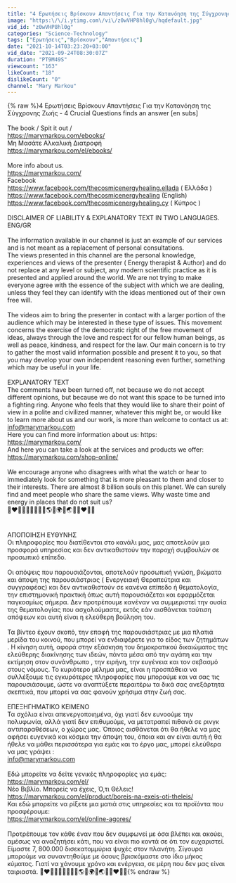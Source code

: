 ```yaml
---
title: "4 Ερωτήσεις Βρίσκουν Απαντήσεις Για την Κατανόηση της Σύγχρονης Ζωής - 4 Crucial Questions [en subs]"
image: "https:\/\/i.ytimg.com\/vi\/z0wVHP8hl0g\/hqdefault.jpg"
vid_id: "z0wVHP8hl0g"
categories: "Science-Technology"
tags: ["Ερωτήσεις","Βρίσκουν","Απαντήσεις"]
date: "2021-10-14T03:23:20+03:00"
vid_date: "2021-09-24T08:30:07Z"
duration: "PT9M49S"
viewcount: "163"
likeCount: "18"
dislikeCount: "0"
channel: "Mary Markou"
---
```

{% raw %}4 Ερωτήσεις Βρίσκουν Απαντήσεις Για την Κατανόηση της Σύγχρονης Ζωής - 4 Crucial Questions finds an answer [en subs]<br /><br />The book / Spit it out /<br /><a rel="nofollow" target="blank" href="https://marymarkou.com/ebooks/">https://marymarkou.com/ebooks/</a><br /> Μη Μασάτε Αλκαλική Διατροφή<br /><a rel="nofollow" target="blank" href="https://marymarkou.com/el/ebooks/">https://marymarkou.com/el/ebooks/</a><br /><br />More info about us.<br /><a rel="nofollow" target="blank" href="https://marymarkou.com/">https://marymarkou.com/</a><br />Facebook<br /> <a rel="nofollow" target="blank" href="https://www.facebook.com/thecosmicenergyhealing.ellada">https://www.facebook.com/thecosmicenergyhealing.ellada</a> ( Ελλάδα )<br /><a rel="nofollow" target="blank" href="https://www.facebook.com/thecosmicenergyhealing">https://www.facebook.com/thecosmicenergyhealing</a> (English)<br /><a rel="nofollow" target="blank" href="https://www.facebook.com/thecosmicenergyhealing.cy">https://www.facebook.com/thecosmicenergyhealing.cy</a>  ( Κύπρος )<br /><br />DISCLAIMER OF LIABILITY &amp; EXPLANATORY TEXT IN TWO LANGUAGES. ENG/GR<br /><br />The information available in our channel is just an example of our services and is not meant as a replacement of personal consultations.<br />The views presented in this channel are the personal knowledge, experiences and views of the presenter ( Energy therapist &amp; Author) and do not replace at any level or subject, any modern scientific practice as it is presented and applied around the world. We are not trying to make everyone agree with the essence of the subject with which we are dealing, unless they feel they can identify with the ideas mentioned out of their own free will.<br /><br />The videos aim to bring the presenter in contact with a larger portion of the audience which may be interested in these type of issues. This movement concerns the exercise of the democratic right of the free movement of ideas, always through the love and respect for our fellow human beings, as well as peace, kindness, and respect for the law. Our main concern is to try to gather the most valid information possible and present it to you, so that you may develop your own independent reasoning even further, something which may be useful in your life.<br /><br />EXPLANATORY TEXT<br />The comments have been turned off, not because we do not accept different opinions, but because we do not want this space to be turned into a fighting ring. Anyone who feels that they would like to share their point of view in a polite and civilized manner, whatever this might be, or would like to learn more about us and our work, is more than welcome to contact us at: info@marymarkou.com<br />Here you can find more information about us: https: <a rel="nofollow" target="blank" href="https://marymarkou.com/">https://marymarkou.com/</a><br />And here you can take a look at the services and products we offer:  <a rel="nofollow" target="blank" href="https://marymarkou.com/shop-online/">https://marymarkou.com/shop-online/</a><br /><br />We encourage anyone who disagrees with what the watch or hear to immediately look for something that is more pleasant to them and closer to their interests. There are almost 8 billion souls on this planet. We can surely find and meet people who share the same views. Why waste time and energy in places that do not suit us?<br />🙏❤️🙏🌺🙏🌻🙏🌞🙏🌎🙏🌍🙏🌏🙏🌈❤️🌹😁<br /><br /><br />ΑΠΟΠΟΙΗΣΗ ΕΥΘΥΝΗΣ<br />Oι πληροφορίες που διατίθενται στο κανάλι μας, μας αποτελούν μια προσφορά υπηρεσίας και δεν αντικαθιστούν την παροχή συμβουλών σε προσωπικό επίπεδο. <br /><br />Οι απόψεις που παρουσιάζονται, αποτελούν προσωπική γνώση, βιώματα και άποψη της παρουσιάστριας ( Ενεργειακή Θεραπεύτρια και συγγραφέας) και δεν αντικαθιστούν σε κανένα επίπεδο ή θεματολογία, την επιστημονική πρακτική όπως αυτή παρουσιάζεται και εφαρμόζεται παγκοσμίως σήμερα. Δεν προτρέπουμε κανέναν να συμμεριστεί την ουσία της θεματολογίας που ασχολούμαστε, εκτός εάν αισθάνεται ταύτιση απόψεων και αυτή είναι η ελεύθερη βούληση του. <br /><br />Τα βίντεο έχουν σκοπό, την επαφή της παρουσιάστριας με μια πλατιά μερίδα του κοινού, που μπορεί να ενδιαφέρετε για το είδος των ζητημάτων . Η κίνηση αυτή, αφορά στην εξάσκηση του δημοκρατικού δικαιώματος της ελεύθερης διακίνησης των ιδεών, πάντα μέσα από την αγάπη και την εκτίμηση στον συνάνθρωπο , την ειρήνη, την ευγένεια και τον σεβασμό στους νόμους. Το κυριότερο μέλημα μας, είναι η προσπάθεια να συλλέξουμε τις εγκυρότερες πληροφορίες που μπορούμε και να σας τις παρουσιάσουμε, ώστε να αναπτύξετε περαιτέρω τα δικά σας ανεξάρτητα σκεπτικά, που μπορεί να σας φανούν χρήσιμα στην ζωή σας. <br /><br />ΕΠΕΞΗΓΗΜΑΤΙΚΟ ΚΕΙΜΕΝΟ <br />Τα σχόλια είναι απενεργοποιημένα, όχι γιατί δεν ευνοούμε την πολυφωνία, αλλά γιατί δεν επιθυμούμε, να μετατραπεί πιθανά σε ρινγκ αντιπαραθέσεων, ο χώρος μας. Όποιος αισθάνεται ότι θα ήθελε να μας αφήσει ευγενικά και κόσμια την άποψη του, όποια και αν είναι αυτή ή θα ήθελε να μάθει περισσότερα για εμάς και το έργο μας, μπορεί ελεύθερα να μας γράψει : <br />info@marymarkou.com<br /><br />Εδώ μπορείτε να δείτε γενικές πληροφορίες για εμάς: <br /><a rel="nofollow" target="blank" href="https://marymarkou.com/el/">https://marymarkou.com/el/</a><br />Νέο Βιβλίο. Μπορείς να έχεις, Ό,τι Θέλεις!<br /><a rel="nofollow" target="blank" href="https://marymarkou.com/el/product/boreis-na-exeis-oti-theleis/">https://marymarkou.com/el/product/boreis-na-exeis-oti-theleis/</a><br />Και εδώ μπορείτε να ρίξετε μια ματιά στις υπηρεσίες και τα προϊόντα που προσφέρουμε: <br /><a rel="nofollow" target="blank" href="https://marymarkou.com/el/online-agores/">https://marymarkou.com/el/online-agores/</a><br /><br />Προτρέπουμε τον κάθε έναν που δεν συμφωνεί με όσα βλέπει και ακούει, αμέσως να αναζητήσει κάτι, που να είναι πιο κοντά σε ότι τον ευχαριστεί. Είμαστε 7, 800.000 δισεκατομμύρια ψυχές στον πλανήτη. Σίγουρα μπορούμε να συναντηθούμε με όσους βρισκόμαστε στο ίδιο μήκος κύματος. Γιατί να χάνουμε χρόνο και ενέργεια, σε μέρη που δεν μας είναι ταιριαστά. 🙏❤️🙏🌺🙏🌻🙏🌞🙏🌎🙏🌍🙏🌏🙏🌈❤️🌹😁{% endraw %}
